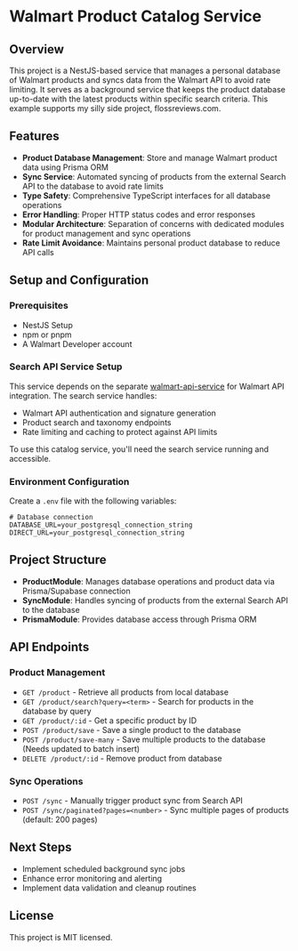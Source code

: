 # Walmart Product Catalog Service

## Overview

This project is a NestJS-based service that manages a personal database of Walmart products and syncs data from the Walmart API to avoid rate limiting. It serves as a background service that keeps the product database up-to-date with the latest products within specific search criteria. This example supports my silly side project, flossreviews.com.

## Features

- **Product Database Management**: Store and manage Walmart product data using Prisma ORM
- **Sync Service**: Automated syncing of products from the external Search API to the database to avoid rate limits
- **Type Safety**: Comprehensive TypeScript interfaces for all database operations
- **Error Handling**: Proper HTTP status codes and error responses
- **Modular Architecture**: Separation of concerns with dedicated modules for product management and sync operations
- **Rate Limit Avoidance**: Maintains personal product database to reduce API calls

## Setup and Configuration

### Prerequisites

- NestJS Setup
- npm or pnpm
- A Walmart Developer account

### Search API Service Setup

This service depends on the separate [walmart-api-service](https://github.com/JeffreyBradley772/walmart-api-service) for Walmart API integration. The search service handles:

- Walmart API authentication and signature generation
- Product search and taxonomy endpoints
- Rate limiting and caching to protect against API limits

To use this catalog service, you'll need the search service running and accessible.

### Environment Configuration

Create a `.env` file with the following variables:

```
# Database connection
DATABASE_URL=your_postgresql_connection_string
DIRECT_URL=your_postgresql_connection_string
```

## Project Structure

- **ProductModule**: Manages database operations and product data via Prisma/Supabase connection
- **SyncModule**: Handles syncing of products from the external Search API to the database
- **PrismaModule**: Provides database access through Prisma ORM

## API Endpoints

### Product Management
- `GET /product` - Retrieve all products from local database
- `GET /product/search?query=<term>` - Search for products in the database by query
- `GET /product/:id` - Get a specific product by ID
- `POST /product/save` - Save a single product to the database
- `POST /product/save-many` - Save multiple products to the database (Needs updated to batch insert)
- `DELETE /product/:id` - Remove product from database

### Sync Operations
- `POST /sync` - Manually trigger product sync from Search API
- `POST /sync/paginated?pages=<number>` - Sync multiple pages of products (default: 200 pages)

## Next Steps

- Implement scheduled background sync jobs
- Enhance error monitoring and alerting
- Implement data validation and cleanup routines

## License

This project is MIT licensed.
